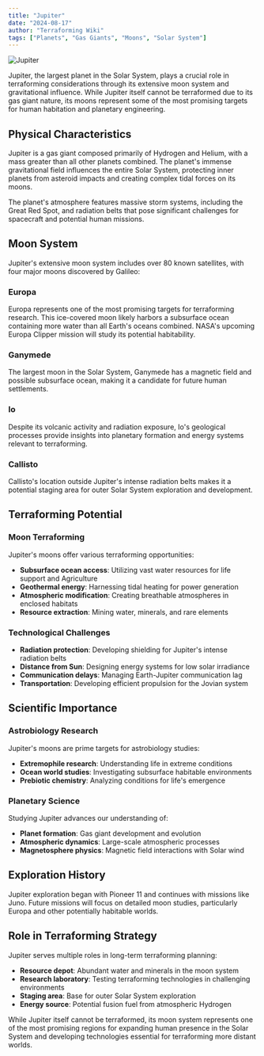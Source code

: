 ```yaml
---
title: "Jupiter"
date: "2024-08-17"
author: "Terraforming Wiki"
tags: ["Planets", "Gas Giants", "Moons", "Solar System"]
---
```


![Jupiter](https://upload.wikimedia.org/wikipedia/commons/5/5a/Jupiter_by_Cassini-Huygens.jpg?20150321045845)

Jupiter, the largest planet in the Solar System, plays a crucial role in terraforming considerations through its extensive moon system and gravitational influence. While Jupiter itself cannot be terraformed due to its gas giant nature, its moons represent some of the most promising targets for human habitation and planetary engineering.

## Physical Characteristics

Jupiter is a gas giant composed primarily of Hydrogen and Helium, with a mass greater than all other planets combined. The planet's immense gravitational field influences the entire Solar System, protecting inner planets from asteroid impacts and creating complex tidal forces on its moons.

The planet's atmosphere features massive storm systems, including the Great Red Spot, and radiation belts that pose significant challenges for spacecraft and potential human missions.

## Moon System

Jupiter's extensive moon system includes over 80 known satellites, with four major moons discovered by Galileo:

### Europa
Europa represents one of the most promising targets for terraforming research. This ice-covered moon likely harbors a subsurface ocean containing more water than all Earth's oceans combined. NASA's upcoming Europa Clipper mission will study its potential habitability.

### Ganymede
The largest moon in the Solar System, Ganymede has a magnetic field and possible subsurface ocean, making it a candidate for future human settlements.

### Io
Despite its volcanic activity and radiation exposure, Io's geological processes provide insights into planetary formation and energy systems relevant to terraforming.

### Callisto
Callisto's location outside Jupiter's intense radiation belts makes it a potential staging area for outer Solar System exploration and development.

## Terraforming Potential

### Moon Terraforming
Jupiter's moons offer various terraforming opportunities:
- **Subsurface ocean access**: Utilizing vast water resources for life support and Agriculture
- **Geothermal energy**: Harnessing tidal heating for power generation
- **Atmospheric modification**: Creating breathable atmospheres in enclosed habitats
- **Resource extraction**: Mining water, minerals, and rare elements

### Technological Challenges
- **Radiation protection**: Developing shielding for Jupiter's intense radiation belts
- **Distance from Sun**: Designing energy systems for low solar irradiance
- **Communication delays**: Managing Earth-Jupiter communication lag
- **Transportation**: Developing efficient propulsion for the Jovian system

## Scientific Importance

### Astrobiology Research
Jupiter's moons are prime targets for astrobiology studies:
- **Extremophile research**: Understanding life in extreme conditions
- **Ocean world studies**: Investigating subsurface habitable environments
- **Prebiotic chemistry**: Analyzing conditions for life's emergence

### Planetary Science
Studying Jupiter advances our understanding of:
- **Planet formation**: Gas giant development and evolution
- **Atmospheric dynamics**: Large-scale atmospheric processes
- **Magnetosphere physics**: Magnetic field interactions with Solar wind

## Exploration History

Jupiter exploration began with Pioneer 11 and continues with missions like Juno. Future missions will focus on detailed moon studies, particularly Europa and other potentially habitable worlds.

## Role in Terraforming Strategy

Jupiter serves multiple roles in long-term terraforming planning:
- **Resource depot**: Abundant water and minerals in the moon system
- **Research laboratory**: Testing terraforming technologies in challenging environments
- **Staging area**: Base for outer Solar System exploration
- **Energy source**: Potential fusion fuel from atmospheric Hydrogen

While Jupiter itself cannot be terraformed, its moon system represents one of the most promising regions for expanding human presence in the Solar System and developing technologies essential for terraforming more distant worlds.